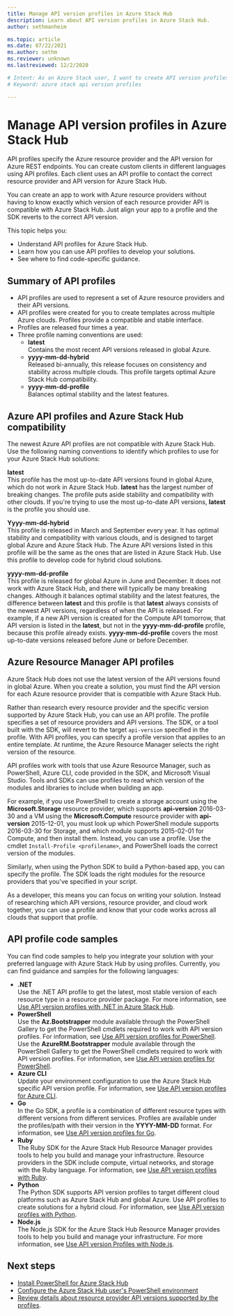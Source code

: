 ```yaml
---
title: Manage API version profiles in Azure Stack Hub 
description: Learn about API version profiles in Azure Stack Hub.
author: sethmanheim

ms.topic: article
ms.date: 07/22/2021
ms.author: sethm
ms.reviewer: unknown
ms.lastreviewed: 12/2/2020

# Intent: As an Azure Stack user, I want to create API version profiles so I can create custom clients. 
# Keyword: azure stack api version profiles

---
```



# Manage API version profiles in Azure Stack Hub

API profiles specify the Azure resource provider and the API version for Azure REST endpoints. You can create custom clients in different languages using API profiles. Each client uses an API profile to contact the correct resource provider and API version for Azure Stack Hub.

You can create an app to work with Azure resource providers without having to know exactly which version of each resource provider API is compatible with Azure Stack Hub. Just align your app to a profile and the SDK reverts to the correct API version.

This topic helps you:

- Understand API profiles for Azure Stack Hub.
- Learn how you can use API profiles to develop your solutions.
- See where to find code-specific guidance.

## Summary of API profiles

- API profiles are used to represent a set of Azure resource providers and their API versions.
- API profiles were created for you to create templates across multiple Azure clouds. Profiles provide a compatible and stable interface.
- Profiles are released four times a year.
- Three profile naming conventions are used:
  - **latest**  
        Contains the most recent API versions released in global Azure.
  - **yyyy-mm-dd-hybrid**  
    Released bi-annually, this release focuses on consistency and stability across multiple clouds. This profile targets optimal Azure Stack Hub compatibility.
  - **yyyy-mm-dd-profile** <br>
    Balances optimal stability and the latest features.

## Azure API profiles and Azure Stack Hub compatibility

The newest Azure API profiles are not compatible with Azure Stack Hub. Use the following naming conventions to identify which profiles to use for your Azure Stack Hub solutions:

**latest**  
This profile has the most up-to-date API versions found in global Azure, which do not work in Azure Stack Hub. **latest** has the largest number of breaking changes. The profile puts aside stability and compatibility with other clouds. If you're trying to use the most up-to-date API versions, **latest** is the profile you should use.

**Yyyy-mm-dd-hybrid**  
This profile is released in March and September every year. It has optimal stability and compatibility with various clouds, and is designed to target global Azure and Azure Stack Hub. The Azure API versions listed in this profile will be the same as the ones that are listed in Azure Stack Hub. Use this profile to develop code for hybrid cloud solutions.

**yyyy-mm-dd-profile**  
This profile is released for global Azure in June and December. It does not work with Azure Stack Hub, and there will typically be many breaking changes. Although it balances optimal stability and the latest features, the difference between **latest** and this profile is that **latest** always consists of the newest API versions, regardless of when the API is released. For example, if a new API version is created for the Compute API tomorrow, that API version is listed in the **latest**, but not in the **yyyy-mm-dd-profile** profile, because this profile already exists. **yyyy-mm-dd-profile** covers the most up-to-date versions released before June or before December.

## Azure Resource Manager API profiles

Azure Stack Hub does not use the latest version of the API versions found in global Azure. When you create a solution, you must find the API version for each Azure resource provider that is compatible with Azure Stack Hub.

Rather than research every resource provider and the specific version supported by Azure Stack Hub, you can use an API profile. The profile specifies a set of resource providers and API versions. The SDK, or a tool built with the SDK, will revert to the target `api-version` specified in the profile. With API profiles, you can specify a profile version that applies to an entire template. At runtime, the Azure Resource Manager selects the right version of the resource.

API profiles work with tools that use Azure Resource Manager, such as PowerShell, Azure CLI, code provided in the SDK, and Microsoft Visual Studio. Tools and SDKs can use profiles to read which version of the modules and libraries to include when building an app.

For example, if you use PowerShell to create a storage account using the **Microsoft.Storage** resource provider, which supports **api-version** 2016-03-30 and a VM using the **Microsoft.Compute** resource provider with **api-version** 2015-12-01, you must look up which PowerShell module supports 2016-03-30 for Storage, and which module supports 2015-02-01 for Compute, and then install them. Instead, you can use a profile. Use the cmdlet `Install-Profile <profilename>`, and PowerShell loads the correct version of the modules.

Similarly, when using the Python SDK to build a Python-based app, you can specify the profile. The SDK loads the right modules for the resource providers that you've specified in your script.

As a developer, this means you can focus on writing your solution. Instead of researching which API versions, resource provider, and cloud work together, you can use a profile and know that your code works across all clouds that support that profile.

## API profile code samples

You can find code samples to help you integrate your solution with your preferred language with Azure Stack Hub by using profiles. Currently, you can find guidance and samples for the following languages:

- **.NET** <br>
Use the .NET API profile to get the latest, most stable version of each resource type in a resource provider package. For more information, see [Use API version profiles with .NET in Azure Stack Hub](azure-stack-version-profiles-net.md).
- **PowerShell**  
Use the  **Az.Bootstrapper** module available through the PowerShell Gallery to get the PowerShell cmdlets required to work with API version profiles. For information, see [Use API version profiles for PowerShell](../operator/azure-stack-powershell-install.md).
Use the  **AzureRM.Bootstrapper** module available through the PowerShell Gallery to get the PowerShell cmdlets required to work with API version profiles. For information, see [Use API version profiles for PowerShell](../operator/powershell-install-az-module.md).
- **Azure CLI**  
Update your environment configuration to use the Azure Stack Hub specific API version profile. For information, see [Use API version profiles for Azure CLI](azure-stack-version-profiles-azurecli2.md).
- **Go**  
In the Go SDK, a profile is a combination of different resource types with different versions from different services. Profiles are available under the profiles/path with their version in the **YYYY-MM-DD** format. For information, see [Use API version profiles for Go](azure-stack-version-profiles-go.md).
- **Ruby**  
The Ruby SDK for the Azure Stack Hub Resource Manager provides tools to help you build and manage your infrastructure. Resource providers in the SDK include compute, virtual networks, and storage with the Ruby language. For information, see [Use API version profiles with Ruby](azure-stack-version-profiles-ruby.md).
- **Python**  
The Python SDK supports API version profiles to target different cloud platforms such as Azure Stack Hub and global Azure. Use API profiles to create solutions for a hybrid cloud. For information, see [Use API version profiles with Python](azure-stack-version-profiles-python.md).
- **Node.js**  
The Node.js SDK for the Azure Stack Hub Resource Manager provides tools to help you build and manage your infrastructure. For more information, see [Use API version Profiles with Node.js](azure-stack-version-profile-nodejs.md).

## Next steps

- [Install PowerShell for Azure Stack Hub](../operator/powershell-install-az-module.md)
- [Configure the Azure Stack Hub user's PowerShell environment](azure-stack-powershell-configure-user.md)
- [Review details about resource provider API versions supported by the profiles](azure-stack-profiles-azure-resource-manager-versions.md).